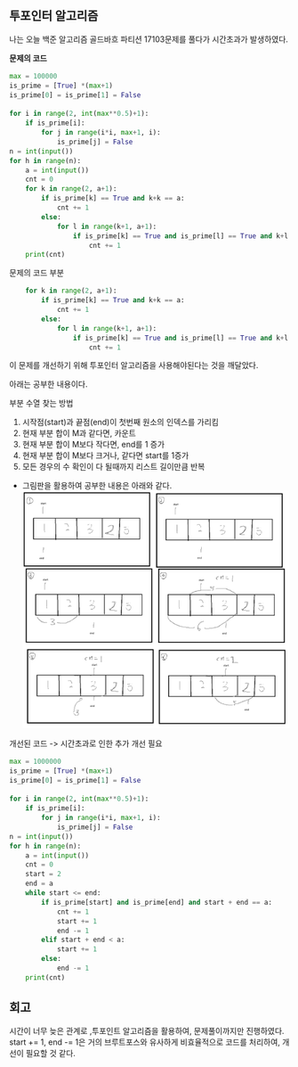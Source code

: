 ## 투포인터 알고리즘

나는 오늘 백준 알고리즘 골드바흐 파티션 17103문제를 풀다가 시간초과가 발생하였다.

**문제의 코드**
```python
max = 100000
is_prime = [True] *(max+1)
is_prime[0] = is_prime[1] = False

for i in range(2, int(max**0.5)+1):
    if is_prime[i]:
        for j in range(i*i, max+1, i):
            is_prime[j] = False
n = int(input())
for h in range(n):
    a = int(input())
    cnt = 0
    for k in range(2, a+1):
        if is_prime[k] == True and k+k == a:
            cnt += 1
        else:
            for l in range(k+1, a+1):
                if is_prime[k] == True and is_prime[l] == True and k+l == a:
                    cnt += 1
    print(cnt)
```

문제의 코드 부분
```python
    for k in range(2, a+1):
        if is_prime[k] == True and k+k == a:
            cnt += 1
        else:
            for l in range(k+1, a+1):
                if is_prime[k] == True and is_prime[l] == True and k+l == a:
                    cnt += 1
```

이 문제를 개선하기 위해 투포인터 알고리즘을 사용해야된다는 것을 깨달았다.

아래는 공부한 내용이다.

부분 수열 찾는 방법
1. 시작점(start)과 끝점(end)이 첫번째 원소의 인덱스를 가리킴
2. 현재 부분 합이 M과 같다면, 카운트
3. 현재 부분 합이 M보다 작다면, end를 1 증가
4. 현재 부분 합이 M보다 크거나, 같다면 start를 1증가
5. 모든 경우의 수 확인이 다 될때까지 리스트 길이만큼 반복

- 그림판을 활용하여 공부한 내용은 아래와 같다.
![alt text](image.png)


개선된 코드 -> 시간초과로 인한 추가 개선 필요
```python
max = 1000000
is_prime = [True] *(max+1)
is_prime[0] = is_prime[1] = False

for i in range(2, int(max**0.5)+1):
    if is_prime[i]:
        for j in range(i*i, max+1, i):
            is_prime[j] = False
n = int(input())
for h in range(n):
    a = int(input())
    cnt = 0
    start = 2
    end = a
    while start <= end:
        if is_prime[start] and is_prime[end] and start + end == a:
            cnt += 1
            start += 1
            end -= 1
        elif start + end < a:
            start += 1
        else:
            end -= 1
    print(cnt)
```

## 회고
시간이 너무 늦은 관계로 ,투포인트 알고리즘을 활용하여, 문제풀이까지만 진행하였다.
start += 1, end -= 1은 거의 브루트포스와 유사하게 비효율적으로 코드를 처리하여,
개선이 필요할 것 같다.